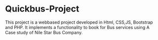 # Quickbus-Project
This project is a webbased project developed in Html, CSS,JS, Bootstrap and PHP. It implements a functionality to book for Bus services using A Case study of Nile Star Bus Company.
